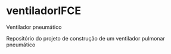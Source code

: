 # ventiladorIFCE
Ventilador pneumático

Repositório do projeto de construção de um ventilador pulmonar pneumático
